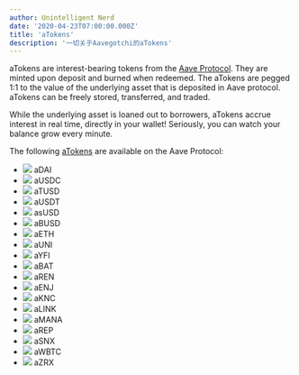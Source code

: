 ```yaml
---
author: Unintelligent Nerd
date: '2020-04-23T07:00:00.000Z'
title: 'aTokens'
description: '一切关于Aavegotchi的aTokens'
---
```


aTokens are interest-bearing tokens from the [Aave Protocol](https://aave.com). They are minted upon deposit and burned when redeemed. The aTokens are pegged 1:1 to the value of the underlying asset that is deposited in Aave protocol. aTokens can be freely stored, transferred, and traded.

While the underlying asset is loaned out to borrowers, aTokens accrue interest in real time, directly in your wallet! Seriously, you can watch your balance grow every minute.

The following [aTokens](https://docs.aave.com/developers/deployed-contracts/deployed-contract-instances) are available on the Aave Protocol:

* <img class="atoken" src="/atokens/aDAI.svg" /> aDAI
* <img class="atoken" src="/atokens/aUSDC.svg" /> aUSDC
* <img class="atoken" src="/atokens/aTUSD.svg" /> aTUSD
* <img class="atoken" src="/atokens/aUSDT.svg" /> aUSDT
* <img class="atoken" src="/atokens/asUSD.svg" /> asUSD
* <img class="atoken" src="/atokens/aBUSD.svg" /> aBUSD
* <img class="atoken" src="/atokens/aETH.svg" /> aETH
* <img class="atoken" src="/atokens/aUNI.svg" /> aUNI
* <img class="atoken" src="/atokens/aYFI.svg" /> aYFI
* <img class="atoken" src="/atokens/aBAT.svg" /> aBAT
* <img class="atoken" src="/atokens/aREN.svg" /> aREN
* <img class="atoken" src="/atokens/aENJ.svg" /> aENJ
* <img class="atoken" src="/atokens/aKNC.svg" /> aKNC
* <img class="atoken" src="/atokens/aLINK.svg" /> aLINK
* <img class="atoken" src="/atokens/aMANA.svg" /> aMANA
* <img class="atoken" src="/atokens/aREP.svg" /> aREP
* <img class="atoken" src="/atokens/aSNX.svg" /> aSNX
* <img class="atoken" src="/atokens/aWBTC.svg" /> aWBTC
* <img class="atoken" src="/atokens/aZRX.svg" /> aZRX
